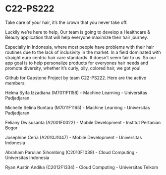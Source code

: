 # C22-PS222
Take care of your hair, it’s the crown that you never take off.

Luckily we’re here to help, Our team is going to develop a Healthcare & Beauty application that will help everyone maximize
their hair journey. 

Especially in Indonesia, where most people have problems with their hair routines due to the lack of inclusivity in the market. In a 
field dominated with straight euro centric hair care standards. It doesn’t seem fair to us. So our app goal is to help personalize 
products for everyones hair needs and promote diversity, whether it’s curly, oily, colored hair, we got you!


Github for Capstone Project by team C22-PS222. Here are the active members:

Helma Syifa Izzadiana (M7011F1158) - Machine Learning - Universitas Padjadjaran

Michelle Selina Buntara (M7011F1165) - Machine Learning - Universitas Padjadjaran

Feliany Dwisusanta (A2001F0022) - Mobile Development - Institut Pertanian Bogor

Josephine Ceria (A2010J1047) - Mobile Development - Universitas Indonesia

Abraham Parulian Sihombing (C2010F1038) - Cloud Computing - Universitas Indonesia

Ryan Austin Andika (C2012F1334) - Cloud Computing - Universitas Telkom
